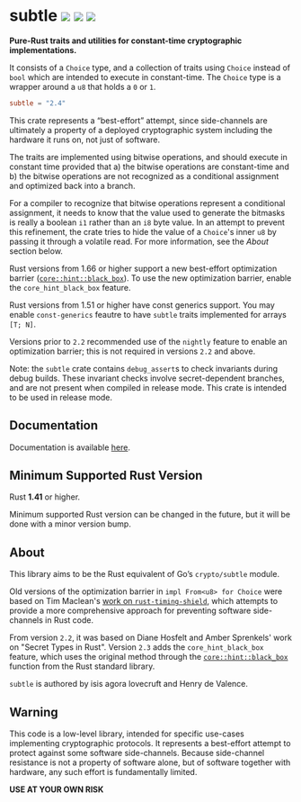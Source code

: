 # subtle [![](https://img.shields.io/crates/v/subtle.svg)](https://crates.io/crates/subtle) [![](https://img.shields.io/badge/dynamic/json.svg?label=docs&uri=https%3A%2F%2Fcrates.io%2Fapi%2Fv1%2Fcrates%2Fsubtle%2Fversions&query=%24.versions%5B0%5D.num&colorB=4F74A6)](https://doc.dalek.rs/subtle) [![](https://travis-ci.org/dalek-cryptography/subtle.svg?branch=master)](https://travis-ci.org/dalek-cryptography/subtle)

**Pure-Rust traits and utilities for constant-time cryptographic implementations.**

It consists of a `Choice` type, and a collection of traits using `Choice`
instead of `bool` which are intended to execute in constant-time.  The `Choice`
type is a wrapper around a `u8` that holds a `0` or `1`.

```toml
subtle = "2.4"
```

This crate represents a “best-effort” attempt, since side-channels
are ultimately a property of a deployed cryptographic system
including the hardware it runs on, not just of software.

The traits are implemented using bitwise operations, and should execute in
constant time provided that a) the bitwise operations are constant-time and
b) the bitwise operations are not recognized as a conditional assignment and
optimized back into a branch.

For a compiler to recognize that bitwise operations represent a conditional
assignment, it needs to know that the value used to generate the bitmasks is
really a boolean `i1` rather than an `i8` byte value. In an attempt to
prevent this refinement, the crate tries to hide the value of a `Choice`'s
inner `u8` by passing it through a volatile read. For more information, see
the _About_ section below.

Rust versions from 1.66 or higher support a new best-effort optimization
barrier ([`core::hint::black_box`]).  To use the new optimization barrier,
enable the `core_hint_black_box` feature.

Rust versions from 1.51 or higher have const generics support. You may enable
`const-generics` feautre to have `subtle` traits implemented for arrays `[T; N]`.

Versions prior to `2.2` recommended use of the `nightly` feature to enable an
optimization barrier; this is not required in versions `2.2` and above.

Note: the `subtle` crate contains `debug_assert`s to check invariants during
debug builds. These invariant checks involve secret-dependent branches, and
are not present when compiled in release mode. This crate is intended to be
used in release mode.

## Documentation

Documentation is available [here][docs].

## Minimum Supported Rust Version

Rust **1.41** or higher.

Minimum supported Rust version can be changed in the future, but it will be done with a minor version bump.

## About

This library aims to be the Rust equivalent of Go’s `crypto/subtle` module.

Old versions of the optimization barrier in `impl From<u8> for Choice` were
based on Tim Maclean's [work on `rust-timing-shield`][rust-timing-shield],
which attempts to provide a more comprehensive approach for preventing
software side-channels in Rust code.

From version `2.2`, it was based on Diane Hosfelt and Amber Sprenkels' work on
"Secret Types in Rust".  Version `2.3` adds the `core_hint_black_box` feature,
which uses the original method through the [`core::hint::black_box`] function
from the Rust standard library.

`subtle` is authored by isis agora lovecruft and Henry de Valence.

## Warning

This code is a low-level library, intended for specific use-cases implementing
cryptographic protocols.  It represents a best-effort attempt to protect
against some software side-channels.  Because side-channel resistance is not a
property of software alone, but of software together with hardware, any such
effort is fundamentally limited.

**USE AT YOUR OWN RISK**

[docs]: https://docs.rs/subtle
[`core::hint::black_box`]: https://doc.rust-lang.org/core/hint/fn.black_box.html
[rust-timing-shield]: https://www.chosenplaintext.ca/open-source/rust-timing-shield/security
